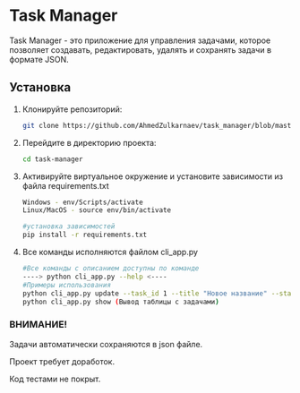 # Task Manager

Task Manager - это приложение для управления задачами, которое позволяет создавать, редактировать, удалять и сохранять задачи в формате JSON.

## Установка

1. Клонируйте репозиторий:

   ```bash
   git clone https://github.com/AhmedZulkarnaev/task_manager/blob/master/models.py

2. Перейдите в директорию проекта:

    ```bash
   cd task-manager

3. Активируйте виртуальное окружение и установите зависимости из файла requirements.txt
    ```bash
   Windows - env/Scripts/activate
   Linux/MacOS - source env/bin/activate
   
   #установка зависимостей
   pip install -r requirements.txt
   ```

4. Все команды исполняются файлом cli_app.py
    ```bash
    #Все команды с описанием доступны по команде
    ----> python cli_app.py --help <----
    #Примеры использования
    python cli_app.py update --task_id 1 --title "Новое название" --status "Выполнена" (редактирование задачи)
    python cli_app.py show (Вывод таблицы с задачами)
   ```
 

### ВНИМАНИЕ!
Задачи автоматически сохраняются в json файле.

Проект требует доработок.

Код тестами не покрыт.




